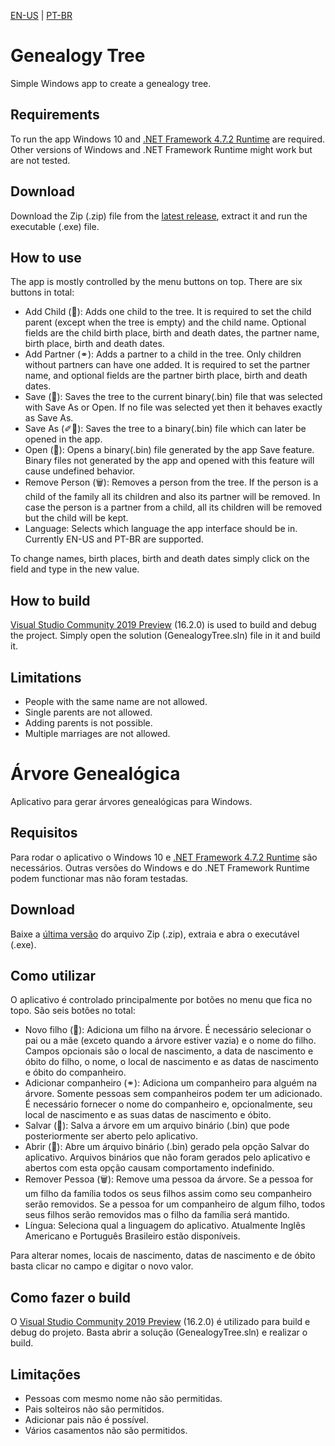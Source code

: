 [EN-US](#genealogy-tree) | [PT-BR](#árvore-genealógica)

# Genealogy Tree
Simple Windows app to create a genealogy tree.

## Requirements
To run the app Windows 10 and [.NET Framework 4.7.2 Runtime](https://dotnet.microsoft.com/download/dotnet-framework/net472) are required. Other versions of Windows and .NET Framework Runtime might work but are not tested.

## Download
Download the Zip (.zip) file from the [latest release](https://github.com/brunoeiterer/GenealogyTree/releases/latest), extract it and run the executable (.exe) file.

## How to use
The app is mostly controlled by the menu buttons on top. There are six buttons in total:
* Add Child (👶): Adds one child to the tree. It is required to set the child parent (except when the tree is empty) and the child name. Optional fields are the child birth place, birth and death dates, the partner name, birth place, birth and death dates.
* Add Partner (⚭): Adds a partner to a child in the tree. Only children without partners can have one added. It is required to set the partner name, and optional fields are the partner birth place, birth and death dates.
* Save (💾): Saves the tree to the current binary(.bin) file that was selected with Save As or Open. If no file was selected yet then it behaves exactly as Save As.
* Save As (✐💾): Saves the tree to a binary(.bin) file which can later be opened in the app.
* Open (📂): Opens a binary(.bin) file generated by the app Save feature. Binary files not generated by the app and opened with this feature will cause undefined behavior.
* Remove Person (🗑): Removes a person from the tree. If the person is a child of the family all its children and also its partner will be removed. In case the person is a partner from a child, all its children will be removed but the child will be kept.
* Language: Selects which language the app interface should be in. Currently EN-US and PT-BR are supported.

To change names, birth places, birth and death dates simply click on the field and type in the new value.

## How to build
[Visual Studio Community 2019 Preview](https://visualstudio.microsoft.com/pt-br/vs/preview/?rr=https%3A%2F%2Fwww.google.com%2F) (16.2.0) is used to build and debug the project. Simply open the solution (GenealogyTree.sln) file in it and build it.

## Limitations
* People with the same name are not allowed.
* Single parents are not allowed.
* Adding parents is not possible.
* Multiple marriages are not allowed.

# Árvore Genealógica
Aplicativo para gerar árvores genealógicas para Windows.

## Requisitos
Para rodar o aplicativo o Windows 10 e [.NET Framework 4.7.2 Runtime](https://dotnet.microsoft.com/download/dotnet-framework/net472) são necessários. Outras versões do Windows e do .NET Framework Runtime podem functionar mas não foram testadas.

## Download
Baixe  a [última versão](https://github.com/brunoeiterer/GenealogyTree/releases/latest) do arquivo Zip (.zip), extraia e abra o executável (.exe).

## Como utilizar
O aplicativo é controlado principalmente por botões no menu que fica no topo. São seis botões no total:
* Novo filho (👶): Adiciona um filho na árvore. É necessário selecionar o pai ou a mãe (exceto quando a árvore estiver vazia) e o nome do filho. Campos opcionais são o local de nascimento, a data de nascimento e óbito do filho, o nome, o local de nascimento e as datas de nascimento e óbito do companheiro.
* Adicionar companheiro (⚭): Adiciona um companheiro para alguém na árvore. Somente pessoas sem companheiros podem ter um adicionado. É necessário fornecer o nome do companheiro e, opcionalmente, seu local de nascimento e as suas datas de nascimento e óbito.
* Salvar (💾): Salva a árvore em um arquivo binário (.bin) que pode posteriormente ser aberto pelo aplicativo.
* Abrir (📂): Abre um árquivo binário (.bin) gerado pela opção Salvar do aplicativo. Arquivos binários que não foram gerados pelo aplicativo e abertos com esta opção causam comportamento indefinido.
* Remover Pessoa (🗑): Remove uma pessoa da árvore. Se a pessoa for um filho da família todos os seus filhos assim como seu companheiro serão removidos. Se a pessoa for um companheiro de algum filho, todos seus filhos serão removidos mas o filho da família será mantido.
* Língua: Seleciona qual a linguagem do aplicativo. Atualmente Inglês Americano e Português Brasileiro estão disponíveis.

Para alterar nomes, locais de nascimento, datas de nascimento e de óbito basta clicar no campo e digitar o novo valor.

## Como fazer o build
O [Visual Studio Community 2019 Preview](https://visualstudio.microsoft.com/pt-br/vs/preview/?rr=https%3A%2F%2Fwww.google.com%2F) (16.2.0) é utilizado para build e debug do projeto. Basta abrir a solução (GenealogyTree.sln) e realizar o build.

## Limitações
* Pessoas com mesmo nome não são permitidas.
* Pais solteiros não são permitidos.
* Adicionar pais não é possível.
* Vários casamentos não são permitidos.

